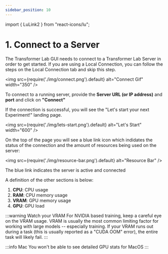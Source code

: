```yaml
---
sidebar_position: 10
---
```


import { LuLink2 } from "react-icons/lu";

# 1. Connect to a Server

The Transformer Lab GUI needs to connect to a Transformer Lab Server in order to get started. If you are using a Local Connection, you can follow the steps on the Local Connection tab and skip this step.

<img src={require('./img/connect.png').default} alt="Connect Gif" width="350" />

To connect to a running server, provide the **Server URL (or IP address)** and **port** and click on **"Connect"**

If the connection is successful, you will see the "Let's start your next Experiment!" landing page.

<img src={require('./img/lets-start.png').default} alt="Let's Start" width="600" />

On the top of the page you will see a blue link <LuLink2 /> icon which indidates the status of the connection and the amount of resources being used on the server:

<img src={require('./img/resource-bar.png').default} alt="Resource Bar" />

The blue link indicates the server is active and connected

A definition of the other sections is below:

1. **CPU**: CPU usage
2. **RAM**: CPU memory usage
3. **VRAM**: GPU memory usage
4. **GPU**: GPU load

:::warning Watch your VRAM
For NVIDIA based training, keep a careful eye on the VRAM usage. VRAM is usually the most common limiting factor for working with large models -- especially training. If your VRAM runs out during a task (this is usually reported as a "CUDA OOM" error), the entire task will likely fail.
:::

:::info Mac
You won't be able to see detailed GPU stats for MacOS
:::
